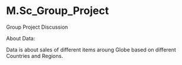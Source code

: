 # M.Sc_Group_Project
Group Project Discussion

About Data:

Data is about sales of different items aroung Globe based on different Countries and Regions.